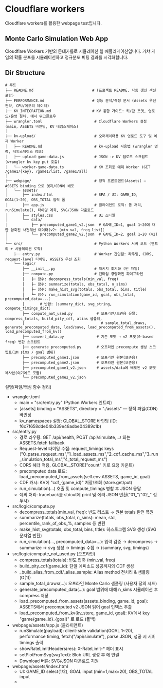 # Cloudflare workers
Cloudflare workers를 활용한 webpage test입니다.

## Monte Carlo Simulation Web App

Cloudflare Workers 기반의 몬테카를로 시뮬레이션 웹 애플리케이션입니다. 가챠 게임의 확률 분포를 시뮬레이션하고 정규분포 피팅 결과를 시각화합니다.

<!-- AUTO-UPDATE:START -->
## Dir Structure

```
# 루트
├── README.md                           # (프로젝트 README, 자동 갱신 섹션 포함)
├── PERFORMANCE.md                      # 성능 분석/측정 문서 (Assets 우선 전략, CPU/메모리 데이터)
├── KV_INTEGRATION.md                   # KV 통합 가이드: 키/값 포맷, 업로드/운영 절차, 예시 워크플로우
├── wrangler.toml                        # Cloudflare Workers 설정 (main, ASSETS 바인딩, KV 네임스페이스)
│
├── kv-upload/                           # 오퍼레이터용 KV 업로드 도구 및 예제 Worker
│   ├── README.md                        # kv-upload 사용법 (wrangler 명령, 네임스페이스 정보)
│   ├── upload-game-data.js              # JSON -> KV 업로드 스크립트 (wrangler kv key put 호출)
│   └── worker-game-data.ts              # KV 조회용 예제 Worker (GET /game1/{key}, /game1/list, /game1/all)
│
├── webpage/                             # 정적 프론트엔드(Assets) — ASSETS binding 으로 엣지/CDN에 배포
│   └── assets/
│       ├── index.html                   # SPA / UI: GAME_ID, GOAL(1~20), OBS_TOTAL 입력 폼
│       ├── app.js                       # 클라이언트 로직: 폼 처리, runSimulate(), 타이밍 계측, SVG/JSON 다운로드
│       ├── styles.css                   # UI 스타일
│       └── data/
│           ├── precomputed_game1_v2.json  # GAME_ID=1, goal 1~20에 대한 압축된 사전계산 데이터(v2: [min_val, freq_list])
│           └── precomputed_game2_v2.json  # GAME_ID=2, goal 1~20 (v2)
│
└── src/                                 # Python Workers 서버 코드 (엔트리 + 시뮬레이션 로직)
    ├── entry.py                         # Worker 진입점: 라우팅, CORS, request-level 타이밍, ASSETS 우선 조회
    └── logic/
        ├── __init__.py                  # 패키지 초기화 (빈 파일)
        ├── compute.py                   # 런타임 경량화된 파이프라인
        │   ├─ 함수: decompress_totals(min_val, freq)
        │   ├─ 함수: summarize(totals, obs_total, n_sims)
        │   ├─ 함수: make_hist_svg(totals, obs_total, bins, title)
        │   └─ 함수: run_simulation(game_id, goal, obs_total, precomputed_data=...)
        │       # 반환: (summary_dict, svg_string, compute_timings_dict)
        ├── compute_not_used.py           # 오프라인/보관용 유틸: compress_totals, build_pity_cdf, alias 샘플러,
        │                                   # sample_total_draws, generate_precomputed_data, load/save, load_precomputed_from_assets(), load_precomputed_from_kv()
        ├── convert_data.py               # 기존 포맷 → v2 포맷(0-based freq) 변환 스크립트
        ├── generate_precomputed.py       # 오프라인 precompute 생성 스크립트(1M sims / goal 범위)
        ├── precomputed_game1.json        # 오프라인 원본(보존용)
        ├── precomputed_game2.json        # 오프라인 원본(보존용)
        ├── precomputed_game1_v2.json     # assets/data에 배포된 v2 포맷 복사본(여기에도 포함)
        └── precomputed_game2_v2.json
```

설명(파일/핵심 함수 정리)
- wrangler.toml
  - main = "src/entry.py" (Python Workers 엔트리)
  - [assets] binding = "ASSETS", directory = "./assets" — 정적 파일(CDN) 바인딩
  - kv_namespaces 설정: GLOBAL_STORE 바인딩 (ID: f6c7f658dde04b339e48adbe04389c1b)
- src/entry.py
  - 경로 라우팅: GET /api/health, POST /api/simulate, 그 외는 ASSETS.fetch fallback
  - Request-level 타이밍 수집: request_timings keys ("0_parse_request_ms","1_load_assets_ms","2_cdf_cache_ms","3_run_simulation_total_ms","4_total_request_ms")
  - CORS 헤더 적용, GLOBAL_STORE("count" 키로 요청 카운트)
  - precomputed data 로드: load_precomputed_from_assets(self.env.ASSETS, game_id, goal)
  - CDF 캐시: KV에 "cdf_{game_id}" 저장/조회 (store.get/put)
  - run_simulation(...) 호출 및 compute_timings 병합 후 JSON 응답
  - 예외 처리: traceback를 stdout에 print 및 에러 JSON 반환("01_"/"02_" 접두사)
- src/logic/compute.py
  - decompress_totals(min_val, freq): 빈도 리스트 → 원본 totals 완전 복원
  - summarize(totals, obs_total, n_sims): mean, std, percentile_rank_of_obs_%, samples 등 반환
  - make_hist_svg(totals, obs_total, bins, title): 히스토그램 SVG 생성 (SVG 문자열 반환)
  - run_simulation(..., precomputed_data=...): 입력 검증 → decompress → summarize → svg 생성 → timings 수집 → (summary, svg, timings)
- src/logic/compute_not_used.py (오프라인)
  - compress_totals(totals): 빈도 압축 (min_val, freq)
  - build_pity_cdf(game_id): 단일 에피소드 성공까지의 CDF 생성
  - _build_alias_from_cdf/_alias_sample: Alias method 전처리 & 샘플링 (O(1))
  - sample_total_draws(...): 오프라인 Monte Carlo 샘플링 (사용자 정의 시드)
  - generate_precomputed_data(...): goal 범위에 대해 n_sims 시뮬레이션 후 compress 저장
  - load_precomputed_from_assets(assets_binding, game_id, goal): ASSETS에서 precomputed v2 JSON 읽어 goal 인덱스 추출
  - load_precomputed_from_kv(kv_store, game_id, goal): KV에서 key "game{game_id}_{goal}" 로 로드 (폴백)
- webpage/assets/app.js (클라이언트)
  - runSimulate(payload): client-side validation(GOAL 1~20), performance timing, fetch("/api/simulate"), parse JSON, 성공 시 서버 timings 출력
  - showRateLimitHeaders(res): X-RateLimit-* 헤더 표시
  - setPlotFromSvg(svgText): Blob URL 생성 후 <img>에 연결
  - Download 버튼: SVG/JSON 다운로드 지원
- webpage/assets/index.html
  - UI: GAME_ID select(1/2), GOAL input (min=1,max=20), OBS_TOTAL input
  - <script src="/app.js"> 포함 — 클라이언트 동작
- kv-upload/upload-game-data.js
  - JSON 파일을 분해하여 npx wrangler kv key put 으로 업로드 (KEY_PREFIX e.g. "game1_")
  - 사용 시: 환경에 맞게 JSON_FILE_PATH, NAMESPACE_ID, KEY_PREFIX 수정

---

## Workflow

요약: 클라이언트 → Edge(Assets) → Worker(entry.py) → precomputed 데이터(ASSETS 우선) → run_simulation → 결과(JSON + SVG) 반환

1) 클라이언트 측 (assets/app.js)
- 사용자가 폼 제출 → readForm()로 payload 구성
- 클라이언트 유효성 검사: GOAL 범위 제한 (1 ≤ GOAL ≤ 20). 범위 벗어나면 throw(요청 중단).
- runSimulate(payload)
  - clientStartTime 시작
  - POST /api/simulate (application/json)
  - fetch/parse 타이밍 기록(성공 응답인 경우만 콘솔에 정렬 출력)
  - 성공 시: data.summary → UI에 포맷팅(formatSummary), data.image_svg → Blob으로 변환해 <img>에 표시

2) 네트워크: POST /api/simulate
- 예시 요청:
```bash
curl -X POST http://localhost:8787/api/simulate \
  -H "Content-Type: application/json" \
  -d '{"GAME_ID":1,"GOAL":5,"OBS_TOTAL":300}'
```

3) 서버(Worker: src/entry.py)
- 요청 카운트 증가: GLOBAL_STORE.get/put("count")
- CORS 프리플라이트 처리 (OPTIONS)
- JSON 파싱 → request_timings["0_parse_request_ms"]
- ASSETS에서 precomputed 데이터 로드:
  - load_precomputed_from_assets(self.env.ASSETS, game_id, goal) 호출 → request_timings["1_load_assets_ms"]
  - 포맷: v2 배열(첫 요소는 goal 리스트, 인덱스 계산 후 [min_val,freq_list] 반환)
- CDF 캐싱:
  - KV key: f"cdf_{game_id}" 조회/생성 → request_timings["2_cdf_cache_ms"]
  - build_pity_cdf() 는 compute_not_used.py에 보관(오프라인 재사용)
- run_simulation 호출:
  - run_simulation(game_id, goal, obs_total, precomputed_data=...)
  - 내부 compute_timings 수집(예: "1_validation_ms","2_decompress_ms","3_summarize_ms","4_svg_generation_ms","5_total_compute_ms")
  - run_simulation은 precomputed_data 필수(현재 실시간 샘플링 경로는 비활성화)
- 에러 처리:
  - run_simulation 호출부는 try/except로 감싸 traceback을 stdout으로 print (print(f"[Error #{count}] {traceback}"))
  - 클라이언트에게는 {"ok": False, "error": "01_ ..."} 또는 "02_" 접두사 붙은 에러 반환
- 최종 응답:
```json
{
  "ok": true,
  "summary": { "samples": ..., "mean_total_draws": ..., "percentile_rank_of_obs_%": ... },
  "image_svg": "<svg ...>...</svg>",
  "timings": {
     // merged dictionary: request_timings + compute_timings (ms)
  }
}
```

4) 시뮬레이션 파이프라인 (run_simulation 중심)
- 입력: game_id, goal, obs_total, precomputed_data([min_val, freq])
- 단계:
  1. 입력 검증 (GAME_TABLE 확인) — timings["1_validation_ms"]
  2. 압축 해제: decompress_totals(min_val, freq) → totals (리스트) — timings["2_decompress_ms"]
  3. 통계 요약: summarize(totals, obs_total, n_sims) — timings["3_summarize_ms"]
  4. 시각화: make_hist_svg(totals, obs_total, bins=...) — timings["4_svg_generation_ms"]
  5. totals 참조 해제 및 전체 컴퓨트 타이밍 기록 — timings["5_total_compute_ms"]
- 반환: (summary_dict, svg_string, timings_dict)

5) 에셋 우선 전략 및 폴백
- 우선순위: ASSETS (assets/data/precomputed_game{1,2}_v2.json) → KV (load_precomputed_from_kv, 현재는 폴백/관리용) → 라이브 시뮬레이션(현재 비활성화)
- 이유: ASSETS는 CDN에 캐시되어 전 세계 엣지에서 매우 빠름(1-3ms 파일 읽기)

6) 배포 / 운영 주요 명령
- 로컬 개발:
```bash
npx wrangler dev
```
- 배포 (ASSETS 포함):
```bash
npx wrangler deploy   # 또는 npx wrangler publish
```
- KV 네임스페이스 생성 (관리자):
```bash
npx wrangler kv:namespace create "GLOBAL_STORE"
# 얻은 id를 wrangler.toml의 kv_namespaces에 추가
```
- KV 업로드 (kv-upload 스크립트 사용):
```bash
cd kv-upload
node upload-game-data.js
# 또는 수동으로:
npx wrangler kv key put "game1_5" --namespace-id="<NAMESPACE_ID>" --path="temp_game1_5.json"
```

7) 흐름 다이어그램 (텍스트)
```
Client (index.html / app.js)
    |
    | POST /api/simulate (payload)
    v
Worker entry.py
    ├─ increment GLOBAL_STORE.count
    ├─ parse JSON (timing)
    ├─ load_precomputed_from_assets(ASSETS, game_id, goal) (timing)
    ├─ ensure CDF cached in KV (store.get/put) (timing)
    └─ run_simulation(precomputed_data) -> (summary, svg, compute_timings)
          ├─ decompress_totals()
          ├─ summarize()
          └─ make_hist_svg()
    |
    └-> Response JSON { ok, summary, image_svg, timings }
    |
Client parses JSON, shows SVG, logs timings
```

---

## Features

### 핵심 기능 (핵심 5개)
1. Simulation capabilities
   - 오프라인으로 1,000,000 샘플로 생성된 사전계산 데이터(precomputed)를 사용해 엣지에서 빠르게 통계/시각화 수행.
   - 핵심 런타임 함수: src/logic/compute.run_simulation(game_id, goal, obs_total, precomputed_data=...)
   - summarize()로 mean/std/percentile(관측값의 백분위)을 계산해 리포트 제공.

2. Game modes
   - 다중 게임 지원: GAME_ID 1 및 2 (파라미터는 GAME_TABLE에 정의: CEIL_RATIO, MAX_T, BASE_P, ACCEL_START, ACCEL_STEP)
   - goal 값(1~20)에 대해 사전계산 데이터 제공(assets/data/precomputed_game{1,2}_v2.json)

3. UI/UX features
   - Single-page UI: assets/index.html + assets/app.js
   - 입력 검증(GOAL 1~20) 및 클라이언트 타이밍(순간 측정: fetch/parse/total)
   - SVG 이미지 미리보기, SVG/JSON 다운로드 버튼 (Blob 기반)

4. Visualization features
   - make_hist_svg()가 히스토그램을 SVG 문자열로 생성 — 서버는 Base64 없이 생 SVG를 반환하여 응답 크기 최적화
   - 관측값(obs_total)은 빨간 점선으로 강조
   - Bins 계산은 goal에 비례하여 동적으로 결정(해상도 조정)

5. Optimization features
   - ASSETS 우선 전략: precomputed JSON을 ASSETS(CDN)에서 읽어 빠르게 decompress 후 처리 (PERFORMANCE.md 근거: 응답 ~5-8ms)
   - 압축 포맷(v2): [min_val, freq_list] 로 빈도 기반 무손실 저장, 압축률 약 99.5%
   - 런타임 코드 경량화: compute.py는 decompress/summarize/svg generation에만 집중, 샘플링/alias 코드는 compute_not_used.py에 보관(임포트 비용 최소화)
   - KV는 cdf 캐시 등 보조 용도로만 사용(읽기 지연 최소화)

### 기술적 특징
- 알고리즘
  - Monte Carlo (오프라인 대규모 시뮬레이션) — generate_precomputed_data()로 1M 샘플 생성
  - Alias method (compute_not_used._build_alias_from_cdf / _alias_sample) — O(1) 샘플링용 전처리(오프라인 보관)
  - 압축/복원: compress_totals / decompress_totals — 빈도 리스트를 사용한 무손실 압축
  - 통계: mean, sample std (n-1), percentile 계산(single pass + second pass for variance)
- 성능 지표 (PERFORMANCE.md 요약)
  - ASSETS 방식: 전체 응답 ~5-8ms (Assets fetch 1-3ms + decompress ~20ms?; 문서상 전체 ~5-8ms로 최적화)
  - KV 폴백: ~40-50ms
  - 실시간 샘플링: 수초(~5-10s) — 런타임에서 비활성화되어 있음
  - 메모리 사용: 압축 해제(1M 샘플) 피크 약 ~4MB, 전체 피크 ~5MB(Workers 한도 내)
- 보안/안정성
  - CORS 헤더 설정 (entry.py)
  - 클라이언트 및 서버 측 입력 검증 (app.js, entry.py)
  - 예외 처리 시 traceback stdout 로깅(운영 중 민감정보 필터 권장)
  - KV는 eventual consistency 특성(전파 지연 약 60s) — KV 기반 의존은 최소화
- 아키텍처 하이라이트
  - ASSETS 바인딩 (wrangler.toml)으로 precomputed JSON을 CDN에 배포 → 전 세계 엣지에서 빠른 읽기
  - GLOBAL_STORE (KV) 바인딩: 요청 카운트, CDF 캐싱 등 운영용
  - 서버는 Python Workers (main = src/entry.py), 프론트는 정적 Assets (index.html, app.js, styles.css)
  - 오프라인 툴(kv-upload/upload-game-data.js, compute_not_used.generate_precomputed_data)로 운영자가 KV/Assets에 데이터 업로드 가능

---

## Versions

### v2.6 (2025-10-20) — 최신
- 주요 변경사항
  - 서버/클라이언트 프로파일링 강화
    - src/entry.py: request-level 타이밍 수집 도입 (keys: "0_parse_request_ms","1_load_assets_ms","2_cdf_cache_ms","3_run_simulation_total_ms","4_total_request_ms")
    - src/logic/compute.run_simulation: compute-level 단계 타이밍 수집 및 반환 (keys: "1_validation_ms","2_decompress_ms","3_summarize_ms","4_svg_generation_ms","5_total_compute_ms")
  - 예외 처리 개선: run_simulation 호출을 try/except로 감싸 traceback을 stdout에 print, 클라이언트 에러에 "01_"/"02_" 접두사를 붙임
  - 런타임 경량화: 실시간 샘플링 코드 제거(또는 비활성화) 및 compute.py 의 임포트 비용 최소화
- 최적화
  - ASSETS 우선 전략을 명확화(assets/data/precomputed_game*_v2.json 사용)
  - compute.py는 decompression → summarize → svg generation 흐름에 집중
- 버그 수정
  - assets/app.js: 성공 응답일 때만 타이밍 출력 (에러 시 타이밍 출력 전에 throw)
- 새 기능
  - API 응답에 상세 타이밍("timings") 포함 — 서버/클라이언트 타이밍 통합 제공

### v2.5
- 주요 변경사항
  - precomputed v2 포맷 도입: [min_val, freq_list] (빈도 기반, 무손실)
  - assets/data에 precomputed_game{1,2}_v2.json 배포하여 ASSETS 우선 전략 적용
  - kv-upload 도구 추가 (kv-upload/upload-game-data.js, worker-game-data.ts) — KV 업로드/조회 자동화
- 최적화
  - 빈도 리스트 압축으로 JSON 크기 대폭 감소(약 99.5% 압축 효과)
  - 서버 응답 크기 최적화: SVG는 생 문자열로 반환하여 base64 오버헤드 제거
- 새 기능
  - generate_precomputed.py: 오프라인에서 1M 시뮬레이션 생성/저장 스크립트

### v2.0
- 주요 변경사항
  - 전체 프로젝트를 Cloudflare Python Workers로 마이그레이션 (main = src/entry.py)
  - Assets 바인딩 도입(wrangler.toml) — 정적 파일 CDN 서빙
  - run_simulation API 설계 및 compute.py 분리(런타임 핵심)
- 최적화
  - Cold-start 최소화를 위해 오프라인 샘플링/복잡한 로직은 compute_not_used.py로 분리
- 새 기능
  - 클라이언트 타이밍 계측 (assets/app.js의 performance 측정)

### v1.5
- 주요 변경사항
  - 히스토그램 SVG 생성기 도입 (make_hist_svg in compute.py)
  - summarize() 추가: percentile, mean, std 계산 및 summary 구조 표준화
- 최적화
  - SVG 생성 시 히스토그램을 density 기반으로 생성하여 y-axis 스케일 보정
- 버그 수정
  - percentiles 및 평균 계산 시 자료형 일관성 개선

### v1.2
- 주요 변경사항
  - Alias method 및 O(1) 샘플링 알고리즘을 오프라인 코드로 구현 (compute_not_used._build_alias_from_cdf, _alias_sample)
  - sample_total_draws() 구현: 복합 에피소드 합산 로직 포함
- 새 기능
  - compress_totals / decompress_totals (무손실 빈도 압축 포맷 초기 구현)

### v1.1
- 주요 변경사항
  - 초기 Monte Carlo 시뮬레이션 파이프라인 구축 (generate_precomputed_data, save/load)
  - Game parameter table (GAME_TABLE) 정의 (CEIL_RATIO, MAX_T, BASE_P 등)
- 버그 수정
  - 확률 PMF/CDF 꼬리 보정 로직 추가(build_pity_cdf) — 누락시 합이 1이 되지 않는 문제 수정

### v1.0 (초기)
- 주요 변경사항
  - 프로젝트 초기 릴리스: 기본 Monte Carlo 개념, 단일 게임 시뮬레이션 및 UI 프로토타입
  - 기능: 샘플링, 통계 요약, 간단한 클라이언트-서버 흐름
- 제한사항
  - 아직 ASSETS/CDN 최적화 미완료; 대규모 사전계산 데이터 관리는 수동
  - 타이밍 계측 및 운영용 KV 통합 미포함

(참고)
- 각 버전에서의 파일/함수 참조:
  - run_simulation, decompress_totals, summarize, make_hist_svg: src/logic/compute.py
  - build_pity_cdf, compress_totals, sample_total_draws, generate_precomputed_data: src/logic/compute_not_used.py
  - ASSETS 로드 유틸: src/logic/compute_not_used.load_precomputed_from_assets
  - KV 업로드 스크립트: kv-upload/upload-game-data.js
  - 클라이언트: webpage/assets/app.js (runSimulate, showRateLimitHeaders, setPlotFromSvg)

---
<!-- AUTO-UPDATE:END -->
<!-- AUTO-UPDATE:END -->

<!-- LAST_PROCESSED_SHA: c10bad7e8c3d8c4d9f8e44e1fda9d76e09833263 -->
